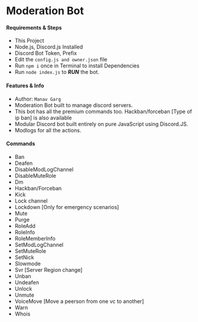 # Moderation Bot

#### Requirements & Steps
* This Project
* Node.js, Discord.js Installed
* Discord Bot Token, Prefix
* Edit the `config.js and owner.json` file
* Run `npm i` once in Terminal to install Dependencies
* Run `node index.js` to ***RUN*** the bot.

#### Features & Info
* Author: `Manav Garg`
* Moderation Bot built to manage discord servers.
* This bot has all the premium commands too. Hackban/forceban [Type of ip ban] is also available
* Modular Discord bot built entirely on pure JavaScript using Discord.JS.
* Modlogs for all the actions.

#### Commands
* Ban
* Deafen
* DisableModLogChannel
* DisableMuteRole
* Dm
* Hackban/Forceban
* Kick
* Lock channel
* Lockdown [Only for emergency scenarios]
* Mute
* Purge
* RoleAdd
* RoleInfo
* RoleMemberInfo
* SetModLogChannel
* SetMuteRole
* SetNick
* Slowmode
* Svr [Server Region change]
* Unban
* Undeafen
* Unlock
* Unmute
* VoiceMove [Move a peerson from one vc to another]
* Warn
* Whois
